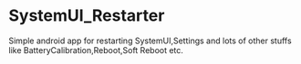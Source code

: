 # SystemUI_Restarter
Simple android app for restarting SystemUI,Settings and lots of other stuffs like BatteryCalibration,Reboot,Soft Reboot etc.
